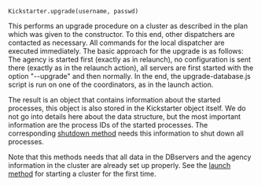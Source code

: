 


`Kickstarter.upgrade(username, passwd)`

This performs an upgrade procedure on a cluster as described in
the plan which was given to the constructor. To this end, other
dispatchers are contacted as necessary. All commands for the local
dispatcher are executed immediately. The basic approach for the
upgrade is as follows: The agency is started first (exactly as
in relaunch), no configuration is sent there (exactly as in the
relaunch action), all servers are first started with the option
"--upgrade" and then normally. In the end, the upgrade-database.js
script is run on one of the coordinators, as in the launch action.

The result is an object that contains information about the started
processes, this object is also stored in the Kickstarter object
itself. We do not go into details here about the data structure,
but the most important information are the process IDs of the
started processes. The corresponding
[shutdown method](../ModulePlanner/README.md#shutdown) needs
this information to shut down all processes.

Note that this methods needs that all data in the DBservers and the
agency information in the cluster are already set up properly. See
the [launch method](../ModulePlanner/README.md#launch) for
starting a cluster for the first time.

